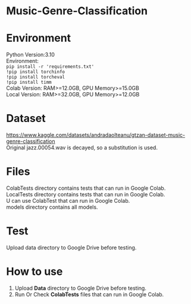 # Music-Genre-Classification

# Environment
Python Version:3.10\
Environment:\
`pip install -r 'requirements.txt'`\
`!pip install torchinfo`\
`!pip install torcheval`\
`!pip install timm`\
Colab Version: RAM>=12.0GB, GPU Memory>=15.0GB\
Local Version: RAM>=32.0GB, GPU Memory>=12.0GB
# Dataset
https://www.kaggle.com/datasets/andradaolteanu/gtzan-dataset-music-genre-classification \
Original jazz.00054.wav is decayed, so a substitution is used. 
# Files
ColabTests directory contains tests that can run in Google Colab.\
LocalTests directory contains tests that can run in Google Colab.\
U can use ColabTest that can run in Google Colab.\
models directory contains all models.
# Test
Upload data directory to Google Drive before testing.

# How to use
1. Upload **Data** directory to Google Drive before testing.
2. Run Or Check **ColabTests** files that can run in Google Colab.
